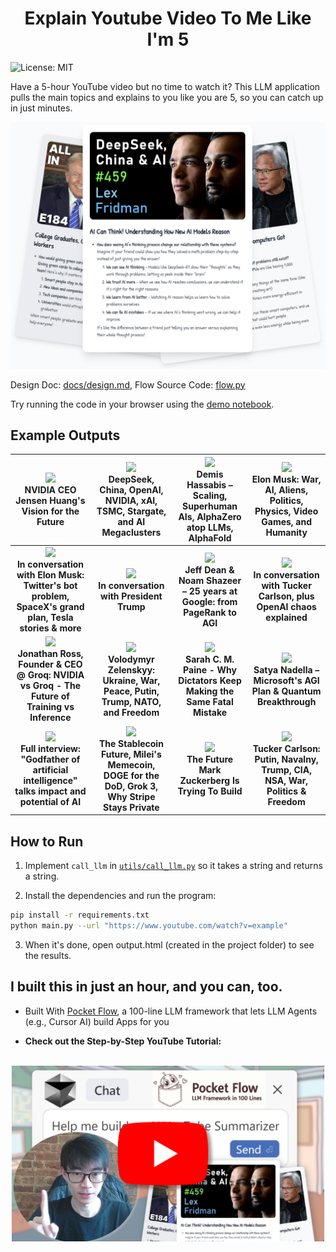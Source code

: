 <h1 align="center">Explain Youtube Video To Me Like I'm 5</h1>

![License: MIT](https://img.shields.io/badge/License-MIT-yellow.svg)

Have a 5-hour YouTube video but no time to watch it? This LLM application pulls the main topics and explains to you like you are 5, so you can catch up in just minutes.

<div align="center">
  <img src="./assets/front.png" width="700"/>
</div>

Design Doc: [docs/design.md](docs/design.md), Flow Source Code: [flow.py](flow.py)

Try running the code in your browser using the [demo notebook](https://colab.research.google.com/github/The-Pocket/Tutorial-Youtube-Made-Simple/blob/main/demo.ipynb).



## Example Outputs

|  [<img src="https://img.youtube.com/vi/7ARBJQn6QkM/maxresdefault.jpg" width=200> ](https://the-pocket.github.io/Tutorial-Youtube-Made-Simple/examples/NVIDIA_CEO_Jensen_Huangs_Vision_for_the_Future.html) <br> **NVIDIA CEO Jensen Huang's Vision for the Future**  | [<img src="https://img.youtube.com/vi/_1f-o0nqpEI/maxresdefault.jpg" width=200> ](https://the-pocket.github.io/Tutorial-Youtube-Made-Simple/examples/DeepSeek_China_OpenAI_NVIDIA_xAI_TSMC_Stargate_and_AI_Megaclusters__Lex_Fridman_Podcast_459.html) <br> DeepSeek, China, OpenAI, NVIDIA, xAI, TSMC, Stargate, and AI Megaclusters | [<img src="https://img.youtube.com/vi/qTogNUV3CAI/maxresdefault.jpg" width=200> ](https://the-pocket.github.io/Tutorial-Youtube-Made-Simple/examples/Demis_Hassabis_-_Scaling_Superhuman_AIs_AlphaZero_atop_LLMs_AlphaFold.html) <br> Demis Hassabis – Scaling, Superhuman AIs, AlphaZero atop LLMs, AlphaFold | [<img src="https://img.youtube.com/vi/JN3KPFbWCy8/maxresdefault.jpg" width=200> ](https://the-pocket.github.io/Tutorial-Youtube-Made-Simple/examples/Elon_Musk_War_AI_Aliens_Politics_Physics_Video_Games_and_Humanity__Lex_Fridman_Podcast_400.html) <br> Elon Musk: War, AI, Aliens, Politics, Physics, Video Games, and Humanity |
| :-------------: | :-------------: | :-------------: | :-------------: |
|[<img src="https://img.youtube.com/vi/CnxzrX9tNoc/maxresdefault.jpg" width=200> ](https://the-pocket.github.io/Tutorial-Youtube-Made-Simple/examples/In_conversation_with_Elon_Musk_Twitters_bot_problem_SpaceXs_grand_plan_Tesla_stories__more.html) <br> **In conversation with Elon Musk: Twitter's bot problem, SpaceX's grand plan, Tesla stories & more** | [<img src="https://img.youtube.com/vi/blqIZGXWUpU/maxresdefault.jpg" width=200> ](https://the-pocket.github.io/Tutorial-Youtube-Made-Simple/examples/In_conversation_with_President_Trump.html) <br> **In conversation with President Trump** |  [<img src="https://img.youtube.com/vi/v0gjI__RyCY/maxresdefault.jpg" width=200> ](https://the-pocket.github.io/Tutorial-Youtube-Made-Simple/examples/Jeff_Dean__Noam_Shazeer_-_25_years_at_Google_from_PageRank_to_AGI.html) <br> **Jeff Dean & Noam Shazeer – 25 years at Google: from PageRank to AGI** |  [<img src="https://img.youtube.com/vi/4pLY1X46H1E/maxresdefault.jpg" width=200> ](https://the-pocket.github.io/Tutorial-Youtube-Made-Simple/examples/In_conversation_with_Tucker_Carlson_plus_OpenAI_chaos_explained.html) <br> **In conversation with Tucker Carlson, plus OpenAI chaos explained** | 
 |[<img src="https://img.youtube.com/vi/xBMRL_7msjY/maxresdefault.jpg" width=200> ](https://the-pocket.github.io/Tutorial-Youtube-Made-Simple/examples/Jonathan_Ross_Founder__CEO__Groq_NVIDIA_vs_Groq_-_The_Future_of_Training_vs_Inference__E1260.html) <br> **Jonathan Ross, Founder & CEO @ Groq: NVIDIA vs Groq - The Future of Training vs Inference** | [<img src="https://img.youtube.com/vi/u321m25rKXc/maxresdefault.jpg" width=200>](https://the-pocket.github.io/Tutorial-Youtube-Made-Simple/examples/Volodymyr_Zelenskyy_Ukraine_War_Peace_Putin_Trump_NATO_and_Freedom__Lex_Fridman_Podcast_456.html) <br>**Volodymyr Zelenskyy: Ukraine, War, Peace, Putin, Trump, NATO, and Freedom** |  [<img src="https://img.youtube.com/vi/YcVSgYz5SJ8/maxresdefault.jpg" width=200> ](https://the-pocket.github.io/Tutorial-Youtube-Made-Simple/examples/Sarah_C._M._Paine_-_Why_Dictators_Keep_Making_the_Same_Fatal_Mistake.html) <br> **Sarah C. M. Paine - Why Dictators Keep Making the Same Fatal Mistake** |  [<img src="https://img.youtube.com/vi/4GLSzuYXh6w/maxresdefault.jpg" width=200> ](https://the-pocket.github.io/Tutorial-Youtube-Made-Simple/examples/Satya_Nadella_-_Microsofts_AGI_Plan__Quantum_Breakthrough.html) <br> **Satya Nadella – Microsoft's AGI Plan & Quantum Breakthrough** | 
 |[<img src="https://img.youtube.com/vi/qpoRO378qRY/maxresdefault.jpg" width=200> ](https://the-pocket.github.io/Tutorial-Youtube-Made-Simple/examples/Full_interview_Godfather_of_artificial_intelligence_talks_impact_and_potential_of_AI.html) <br> **Full interview: "Godfather of artificial intelligence" talks impact and potential of AI** |  [<img src="https://img.youtube.com/vi/OxP55dZjqZs/maxresdefault.jpg" width=200> ](https://the-pocket.github.io/Tutorial-Youtube-Made-Simple/examples/The_Stablecoin_Future_Mileis_Memecoin_DOGE_for_the_DoD_Grok_3_Why_Stripe_Stays_Private.html) <br> **The Stablecoin Future, Milei's Memecoin, DOGE for the DoD, Grok 3, Why Stripe Stays Private**   | [<img src="https://img.youtube.com/vi/oX7OduG1YmI/maxresdefault.jpg" width=200> ](https://the-pocket.github.io/Tutorial-Youtube-Made-Simple/examples/The_Future_Mark_Zuckerberg_Is_Trying_To_Build.html) <br> **The Future Mark Zuckerberg Is Trying To Build** |  [<img src="https://img.youtube.com/vi/f_lRdkH_QoY/maxresdefault.jpg" width=200> ](https://the-pocket.github.io/Tutorial-Youtube-Made-Simple/examples/Tucker_Carlson_Putin_Navalny_Trump_CIA_NSA_War_Politics__Freedom__Lex_Fridman_Podcast_414.html) <br> **Tucker Carlson: Putin, Navalny, Trump, CIA, NSA, War, Politics & Freedom** | 

## How to Run

1. Implement `call_llm` in [`utils/call_llm.py`](utils/call_llm.py) so it takes a string and returns a string.

2. Install the dependencies and run the program:
```bash
pip install -r requirements.txt
python main.py --url "https://www.youtube.com/watch?v=example"
```

3. When it's done, open output.html (created in the project folder) to see the results.

## I built this in just an hour, and you can, too.

- Built With [Pocket Flow](https://github.com/The-Pocket/PocketFlow), a 100-line LLM framework that lets LLM Agents (e.g., Cursor AI) build Apps for you

- **Check out the Step-by-Step YouTube Tutorial:**
 
<br>
<div align="center">
  <a href="https://youtu.be/wc9O-9mcObc" target="_blank">
    <img src="./assets/youtube.png" width="500" alt="IMAGE ALT TEXT" style="cursor: pointer;">
  </a>
</div>
<br>

